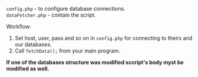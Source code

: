 `config.php` - to configure database connections.      
`dataFetcher.php` - contain the script.

Workflow:    
1. Set host, user, pass and so on in `config.php` for connecting to theirs and our databases.    
2. Call `fetchData();` from your main program.  

**If one of the databases structure was modified sccript's body myst be modified as well.**
